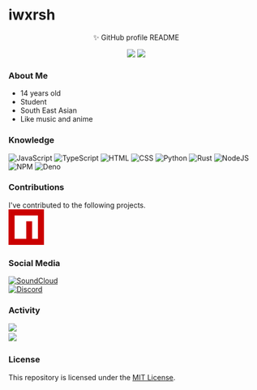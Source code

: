 # iwxrsh

<div align="center">
  <p>✨ GitHub profile README</p>
  <img src="https://komarev.com/ghpvc/?username=iwxrsh&color=dc143c&style=flat-square" />
  <img src="https://img.shields.io/github/license/iwxrsh/iwxrsh.svg?style=flat-square" />
</div>

### About Me

- 14 years old
- Student
- South East Asian
- Like music and anime

### Knowledge

![JavaScript](https://img.shields.io/badge/JavaScript-323330?style=for-the-badge&logo=javascript&logoColor=F7DF1E)
![TypeScript](https://img.shields.io/badge/TypeScript-007ACC?style=for-the-badge&logo=typescript&logoColor=white)
![HTML](https://img.shields.io/badge/HTML-239120?style=for-the-badge&logo=html5&logoColor=white)
![CSS](https://img.shields.io/badge/CSS-239120?&style=for-the-badge&logo=css3&logoColor=white)
![Python](https://img.shields.io/badge/Python-3776AB?style=for-the-badge&logo=python&logoColor=white)
![Rust](https://img.shields.io/badge/Rust-black?style=for-the-badge&logo=rust&logoColor=#E57324)
![NodeJS](https://img.shields.io/badge/Node.js-339933?style=for-the-badge&logo=nodedotjs&logoColor=white)
![NPM](https://img.shields.io/badge/npm-CB3837?style=for-the-badge&logo=npm&logoColor=white)
![Deno](https://img.shields.io/badge/Deno.JS-464647?style=for-the-badge&logo=deno&logoColor=white)

### Contributions

I've contributed to the following projects.\
<a title="npm/npm-expansions" href="https://github.com/npm/npm-expansions"><img src="./assets/npm.png" width="70" /></a>

### Social Media

[![SoundCloud](https://img.shields.io/badge/SoundCloud-FF3300?style=for-the-badge&logo=soundcloud&logoColor=white)](https://soundcloud.com/iwxrsh)\
[![Discord](https://img.shields.io/badge/Discord-7289DA?style=for-the-badge&logo=discord&logoColor=white)](https://discordapp.com/users/870312139976507392)

### Activity

<img src="https://github-readme-stats.vercel.app/api?username=iwxrsh&show_icons=true&theme=radical&hide_border=true" width="380" />\
<img src="https://github-readme-stats.vercel.app/api/top-langs/?username=iwxrsh&layout=compact&theme=radical&langs_count=8&hide_border=true" width="380" />

### License

This repository is licensed under the [MIT License](./LICENSE).

